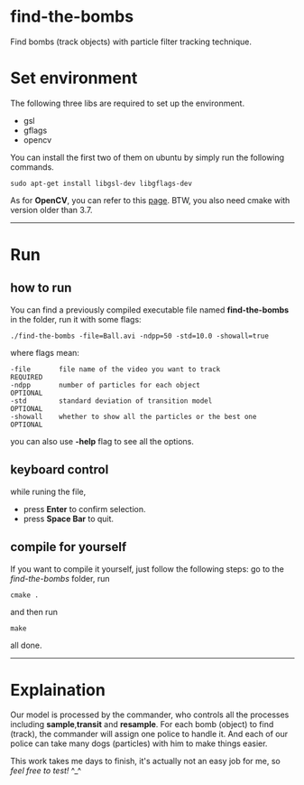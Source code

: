 # find-the-bombs
Find bombs (track objects) with particle filter tracking technique.

# Set environment
The following three libs are required to set up the environment.
- gsl
- gflags
- opencv

You can install the first two of them on ubuntu by simply run the following commands.
```shell
sudo apt-get install libgsl-dev libgflags-dev
```
As for **OpenCV**, you can refer to this [page](http://www.jianshu.com/p/e12c5d993984). 
BTW, you also need cmake with version older than 3.7.

---

# Run
## how to run
You can find a previously compiled executable file named **find-the-bombs** in the folder, run it with some flags:

```
./find-the-bombs -file=Ball.avi -ndpp=50 -std=10.0 -showall=true
```
where flags mean:
```
-file       file name of the video you want to track            REQUIRED
-ndpp       number of particles for each object                 OPTIONAL
-std        standard deviation of transition model              OPTIONAL
-showall    whether to show all the particles or the best one   OPTIONAL
```
you can also use **-help** flag to see all the options.

## keyboard control
while runing the file,
- press **Enter** to confirm selection.
- press **Space Bar** to quit.

## compile for yourself
If you want to compile it yourself, just follow the following steps:
go to the *find-the-bombs* folder, run 
```
cmake .
```
and then run
```
make
```
all done.

---

# Explaination
Our model is processed by the commander, who controls all the processes including **sample**,**transit** and **resample**. For each bomb (object) to find (track), the commander will assign one police to handle it. And each of our police can take many dogs (particles) with him to make things easier.

This work takes me days to finish, it's actually not an easy job for me, so *feel free to test!*  ^_^
